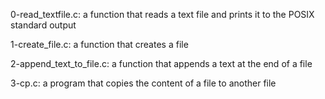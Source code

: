 0-read_textfile.c: a function that reads a text file and prints it to the POSIX standard output

1-create_file.c: a function that creates a file

2-append_text_to_file.c: a function that appends a text at the end of a file

3-cp.c: a program that copies the content of a file to another file
